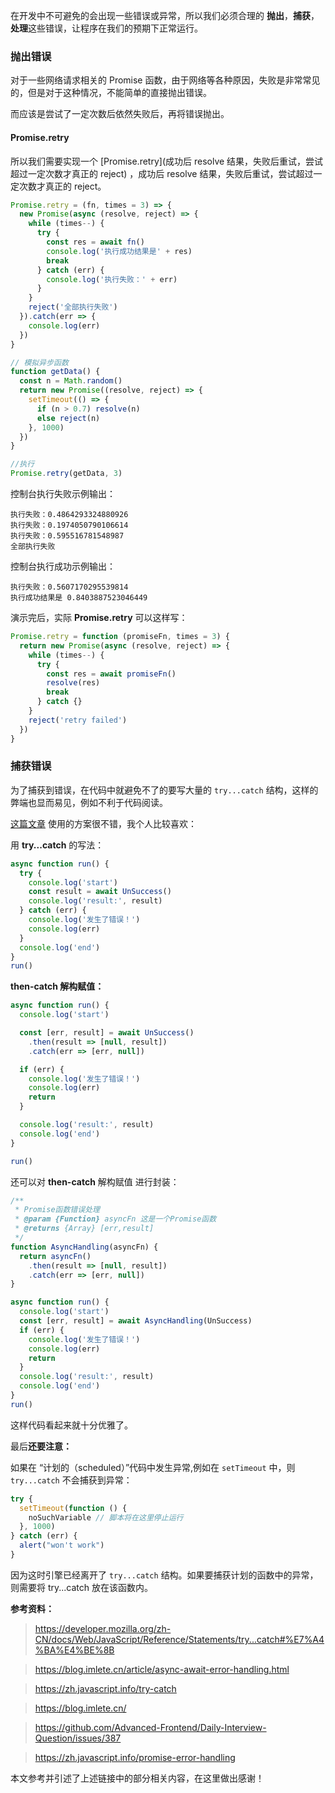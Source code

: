 在开发中不可避免的会出现一些错误或异常，所以我们必须合理的 **抛出**，**捕获**，**处理**这些错误，让程序在我们的预期下正常运行。

### 抛出错误

对于一些网络请求相关的 Promise 函数，由于网络等各种原因，失败是非常常见的，但是对于这种情况，不能简单的直接抛出错误。

而应该是尝试了一定次数后依然失败后，再将错误抛出。

#### Promise.retry

所以我们需要实现一个 [Promise.retry](成功后 resolve 结果，失败后重试，尝试超过一定次数才真正的 reject) ，成功后 resolve 结果，失败后重试，尝试超过一定次数才真正的 reject。

```javascript
Promise.retry = (fn, times = 3) => {
  new Promise(async (resolve, reject) => {
    while (times--) {
      try {
        const res = await fn()
        console.log('执行成功结果是' + res)
        break
      } catch (err) {
        console.log('执行失败：' + err)
      }
    }
    reject('全部执行失败')
  }).catch(err => {
    console.log(err)
  })
}

// 模拟异步函数
function getData() {
  const n = Math.random()
  return new Promise((resolve, reject) => {
    setTimeout(() => {
      if (n > 0.7) resolve(n)
      else reject(n)
    }, 1000)
  })
}

//执行
Promise.retry(getData, 3)
```

控制台执行失败示例输出：

```
执行失败：0.4864293324880926
执行失败：0.1974050790106614
执行失败：0.595516781548987
全部执行失败
```

控制台执行成功示例输出：

```
执行失败：0.5607170295539814
执行成功结果是 0.8403887523046449
```

演示完后，实际 **Promise.retry** 可以这样写：

```javascript
Promise.retry = function (promiseFn, times = 3) {
  return new Promise(async (resolve, reject) => {
    while (times--) {
      try {
        const res = await promiseFn()
        resolve(res)
        break
      } catch {}
    }
    reject('retry failed')
  })
}
```

### 捕获错误

为了捕获到错误，在代码中就避免不了的要写大量的 `try...catch` 结构，这样的弊端也显而易见，例如不利于代码阅读。

[这篇文章](https://blog.imlete.cn/article/async-await-error-handling.html) 使用的方案很不错，我个人比较喜欢：

用 **try...catch** 的写法：

```javascript
async function run() {
  try {
    console.log('start')
    const result = await UnSuccess()
    console.log('result:', result)
  } catch (err) {
    console.log('发生了错误！')
    console.log(err)
  }
  console.log('end')
}
run()
```

**then-catch 解构赋值：**

```javascript
async function run() {
  console.log('start')

  const [err, result] = await UnSuccess()
    .then(result => [null, result])
    .catch(err => [err, null])

  if (err) {
    console.log('发生了错误！')
    console.log(err)
    return
  }

  console.log('result:', result)
  console.log('end')
}

run()
```

还可以对 **then-catch** 解构赋值 进行封装：

```javascript
/**
 * Promise函数错误处理
 * @param {Function} asyncFn 这是一个Promise函数
 * @returns {Array} [err,result]
 */
function AsyncHandling(asyncFn) {
  return asyncFn()
    .then(result => [null, result])
    .catch(err => [err, null])
}

async function run() {
  console.log('start')
  const [err, result] = await AsyncHandling(UnSuccess)
  if (err) {
    console.log('发生了错误！')
    console.log(err)
    return
  }
  console.log('result:', result)
  console.log('end')
}
run()
```

这样代码看起来就十分优雅了。

最后**还要注意：**

如果在 “计划的（scheduled）”代码中发生异常,例如在 `setTimeout` 中，则 `try...catch` 不会捕获到异常：

```javascript
try {
  setTimeout(function () {
    noSuchVariable // 脚本将在这里停止运行
  }, 1000)
} catch (err) {
  alert("won't work")
}
```

因为这时引擎已经离开了 `try...catch` 结构。如果要捕获计划的函数中的异常，则需要将 try...catch 放在该函数内。

**参考资料：**

> https://developer.mozilla.org/zh-CN/docs/Web/JavaScript/Reference/Statements/try...catch#%E7%A4%BA%E4%BE%8B

> https://blog.imlete.cn/article/async-await-error-handling.html

> https://zh.javascript.info/try-catch

> https://blog.imlete.cn/

> https://github.com/Advanced-Frontend/Daily-Interview-Question/issues/387

> https://zh.javascript.info/promise-error-handling

本文参考并引述了上述链接中的部分相关内容，在这里做出感谢！
